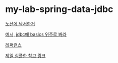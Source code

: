 # my-lab-spring-data-jdbc

[노션에 낙서한거](https://www.notion.so/jundev/Spring-Data-JDBC-1fc184600b9246d5a5c8938baaefbd66)

[예시, jdbc에 basics 위주로 봐라](https://github.com/spring-projects/spring-data-examples)

[레퍼런스](https://docs.spring.io/spring-data/jdbc/docs/2.0.1.RELEASE/reference/html/#jdbc.examples-repo)

[제일 심플한 참고 링크](https://spring.io/blog/2018/09/17/introducing-spring-data-jdbc)
